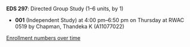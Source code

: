 **EDS 297**: Directed Group Study (1–6 units, by 1)

- **001** (Independent Study) at 4:00 pm–6:50 pm on Thursday at RWAC 0519 by Chapman, Thandeka K (A11077022)

[Enrollment numbers over time](./EDS297.tsv)
